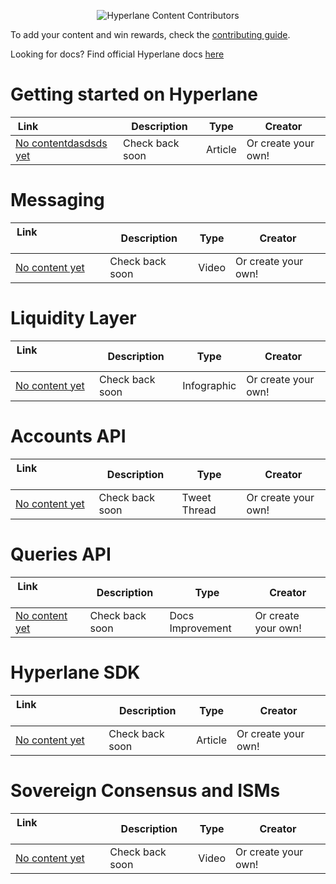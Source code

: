 <p align="center">
  <img src="https://i.ibb.co/G29jrbz/Screen-Shot-2023-01-12-at-12-21-27-PM.png" alt="Hyperlane Content Contributors"/>
</p>

To add your content and win rewards, check the [contributing guide](https://github.com/hyperlane-xyz/hyperlane-content/blob/main/CONTRIBUTING.md).

Looking for docs? Find official Hyperlane docs [here](https://docs.hyperlane.xyz/)

# Getting started on Hyperlane

| Link&nbsp; &nbsp; &nbsp; &nbsp; &nbsp; &nbsp; &nbsp; &nbsp; &nbsp; &nbsp; &nbsp; &nbsp; &nbsp; &nbsp; | Description | Type | Creator |
| ----------------------- | ------------------ | ------------------ | ------------------ |
| [No contentdasdsds yet](https://hyperlane.xyz)| Check back soon | Article | Or create your own!

# Messaging

| Link&nbsp; &nbsp; &nbsp; &nbsp; &nbsp; &nbsp; &nbsp; &nbsp; &nbsp; &nbsp; &nbsp; &nbsp; &nbsp; &nbsp; | Description | Type | Creator |
| ----------------------- | ------------------ | ------------------ | ------------------ |
| [No content yet](https://hyperlane.xyz)| Check back soon | Video | Or create your own!

# Liquidity Layer

| Link&nbsp; &nbsp; &nbsp; &nbsp; &nbsp; &nbsp; &nbsp; &nbsp; &nbsp; &nbsp; &nbsp; &nbsp; &nbsp; &nbsp; | Description | Type | Creator |
| ----------------------- | ------------------ | ------------------ | ------------------ |
| [No content yet](https://hyperlane.xyz)| Check back soon | Infographic | Or create your own!

# Accounts API

| Link&nbsp; &nbsp; &nbsp; &nbsp; &nbsp; &nbsp; &nbsp; &nbsp; &nbsp; &nbsp; &nbsp; &nbsp; &nbsp; &nbsp; | Description | Type | Creator |
| ----------------------- | ------------------ | ------------------ | ------------------ |
| [No content yet](https://hyperlane.xyz)| Check back soon | Tweet Thread | Or create your own!

# Queries API

| Link&nbsp; &nbsp; &nbsp; &nbsp; &nbsp; &nbsp; &nbsp; &nbsp; &nbsp; &nbsp; &nbsp; &nbsp; &nbsp; &nbsp; | Description | Type | Creator |
| ----------------------- | ------------------ | ------------------ | ------------------ |
| [No content yet](https://hyperlane.xyz)| Check back soon | Docs Improvement | Or create your own!

# Hyperlane SDK

| Link&nbsp; &nbsp; &nbsp; &nbsp; &nbsp; &nbsp; &nbsp; &nbsp; &nbsp; &nbsp; &nbsp; &nbsp; &nbsp; &nbsp; | Description | Type | Creator |
| ----------------------- | ------------------ | ------------------ | ------------------ |
| [No content yet](https://hyperlane.xyz)| Check back soon | Article | Or create your own!

# Sovereign Consensus and ISMs

| Link&nbsp; &nbsp; &nbsp; &nbsp; &nbsp; &nbsp; &nbsp; &nbsp; &nbsp; &nbsp; &nbsp; &nbsp; &nbsp; &nbsp; | Description | Type | Creator |
| ----------------------- | ------------------ | ------------------ | ------------------ |
| [No content yet](https://hyperlane.xyz)| Check back soon | Video | Or create your own!
